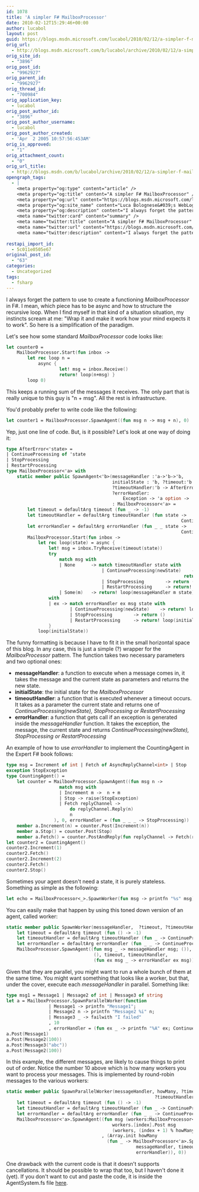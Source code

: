```yaml
---
id: 1078
title: 'A simpler F# MailboxProcessor'
date: 2010-02-12T15:29:46+00:00
author: lucabol
layout: post
guid: https://blogs.msdn.microsoft.com/lucabol/2010/02/12/a-simpler-f-mailboxprocessor/
orig_url:
  - http://blogs.msdn.microsoft.com/b/lucabol/archive/2010/02/12/a-simpler-f-mailboxprocessor.aspx
orig_site_id:
  - "3896"
orig_post_id:
  - "9962927"
orig_parent_id:
  - "9962927"
orig_thread_id:
  - "700984"
orig_application_key:
  - lucabol
orig_post_author_id:
  - "3896"
orig_post_author_username:
  - lucabol
orig_post_author_created:
  - 'Apr  2 2005 10:57:56:453AM'
orig_is_approved:
  - "1"
orig_attachment_count:
  - "0"
orig_url_title:
  - http://blogs.msdn.com/b/lucabol/archive/2010/02/12/a-simpler-f-mailboxprocessor.aspx
opengraph_tags:
  - |
    <meta property="og:type" content="article" />
    <meta property="og:title" content="A simpler F# MailboxProcessor" />
    <meta property="og:url" content="https://blogs.msdn.microsoft.com/lucabol/2010/02/12/a-simpler-f-mailboxprocessor/" />
    <meta property="og:site_name" content="Luca Bolognese&#039;s WebLog" />
    <meta property="og:description" content="I always forget the pattern to use to create a functioning MailboxProcessor in F#. I mean, which piece has to be async and how to structure the recursive loop. When I find myself in that kind of a situation situation, my instincts scream at me: "Wrap it and make it work how your mind expects..." />
    <meta name="twitter:card" content="summary" />
    <meta name="twitter:title" content="A simpler F# MailboxProcessor" />
    <meta name="twitter:url" content="https://blogs.msdn.microsoft.com/lucabol/2010/02/12/a-simpler-f-mailboxprocessor/" />
    <meta name="twitter:description" content="I always forget the pattern to use to create a functioning MailboxProcessor in F#. I mean, which piece has to be async and how to structure the recursive loop. When I find myself in that kind of a situation situation, my instincts scream at me: "Wrap it and make it work how your mind expects..." />
    
restapi_import_id:
  - 5c011e0505e67
original_post_id:
  - "63"
categories:
  - Uncategorized
tags:
  - fsharp
---
```

I always forget the pattern to use to create a functioning _MailboxProcessor_ in F#. I mean, which piece has to be async and how to structure the recursive loop. When I find myself in that kind of a situation situation, my instincts scream at me: "Wrap it and make it work how your mind expects it to work". So here is a simplification of the paradigm.

Let's see how some standard _MailboxProcessor_ code looks like:

```fsharp
let counter0 =
    MailboxProcessor.Start(fun inbox ->
        let rec loop n =
            async {
                    let! msg = inbox.Receive()
                    return! loop(n+msg) }
        loop 0)
```

This keeps a running sum of the messages it receives. The only part that is really unique to this guy is "n + msg". All the rest is infrastructure.

You'd probably prefer to write code like the following:

```fsharp
let counter1 = MailboxProcessor.SpawnAgent((fun msg n -> msg + n), 0)
```

Yep, just one line of code. But, is it possible? Let's look at one way of doing it:

```fsharp
type AfterError<'state> =
| ContinueProcessing of 'state
| StopProcessing
| RestartProcessing
type MailboxProcessor<'a> with
    static member public SpawnAgent<'b>(messageHandler :'a->'b->'b,
                                        initialState : 'b, ?timeout:'b -> int,
                                        ?timeoutHandler:'b -> AfterError<'b>,
                                        ?errorHandler:
                                            Exception -> 'a option -> 'b -> AfterError<'b>)
                                        : MailboxProcessor<'a> =
        let timeout = defaultArg timeout (fun _ -> -1)
        let timeoutHandler = defaultArg timeoutHandler (fun state ->
                                                                  ContinueProcessing(state))
        let errorHandler = defaultArg errorHandler (fun _ _ state ->
                                                                  ContinueProcessing(state))
        MailboxProcessor.Start(fun inbox ->
            let rec loop(state) = async {
                let! msg = inbox.TryReceive(timeout(state))
                try
                    match msg with
                    | None      -> match timeoutHandler state with
                                    | ContinueProcessing(newState)    ->
                                                                   return! loop(newState)
                                    | StopProcessing        -> return ()
                                    | RestartProcessing     -> return! loop(initialState)
                    | Some(m)   -> return! loop(messageHandler m state)
                with
                | ex -> match errorHandler ex msg state with
                        | ContinueProcessing(newState)    -> return! loop(newState)
                        | StopProcessing        -> return ()
                        | RestartProcessing     -> return! loop(initialState)
                }
            loop(initialState))
```

The funny formatting is because I have to fit it in the small horizontal space of this blog. In any case, this is just a simple (?) wrapper for the _MailboxProcessor_ pattern. The function takes two necessary parameters and two optional ones:

  * **messageHandler**: a function to execute when a message comes in, it takes the message and the current state as parameters and returns the new state.
  * **initialState**: the initial state for the _MailboxProcessor_
  * **timeoutHandler**: a function that is executed whenever a timeout occurs. It takes as a parameter the current state and returns one of _ContinueProcessing(newState), StopProcessing or RestartProcessing_
  * **errorHandler**: a function that gets call if an exception is generated inside the _messageHandler_ function. It takes the exception, the message, the current state and returns _ContinueProcessing(newState), StopProcessing or RestartProcessing_

An example of how to use _errorHandler_ to implement the CountingAgent in the Expert F# book follows:

```fsharp
type msg = Increment of int | Fetch of AsyncReplyChannel<int> | Stop
exception StopException
type CountingAgent() =
    let counter = MailboxProcessor.SpawnAgent((fun msg n ->
                    match msg with
                    | Increment m ->  n + m
                    | Stop -> raise(StopException)
                    | Fetch replyChannel ->
                        do replyChannel.Reply(n)
                        n
                  ), 0, errorHandler = (fun _ _ _ -> StopProcessing))
    member a.Increment(n) = counter.Post(Increment(n))
    member a.Stop() = counter.Post(Stop)
    member a.Fetch() = counter.PostAndReply(fun replyChannel -> Fetch(replyChannel))
let counter2 = CountingAgent()
counter2.Increment(1)
counter2.Fetch()
counter2.Increment(2)
counter2.Fetch()
counter2.Stop()
```

Sometimes your agent doesn't need a state, it is purely stateless. Something as simple as the following:

```fsharp
let echo = MailboxProcessor<_>.SpawnWorker(fun msg -> printfn "%s" msg)
```

You can easily make that happen by using this toned down version of an agent, called worker:

```fsharp
static member public SpawnWorker(messageHandler,  ?timeout, ?timeoutHandler,?errorHandler) =
    let timeout = defaultArg timeout (fun () -> -1)
    let timeoutHandler = defaultArg timeoutHandler (fun _ -> ContinueProcessing(()))
    let errorHandler = defaultArg errorHandler (fun _ _ -> ContinueProcessing(()))
    MailboxProcessor.SpawnAgent((fun msg _ -> messageHandler msg; ()),
                                 (), timeout, timeoutHandler,
                                 (fun ex msg _ -> errorHandler ex msg))
```

Given that they are parallel, you might want to run a whole bunch of them at the same time. You might want something that looks like a worker, but that, under the cover, execute each _messageHandler_ in parallel. Something like:

```fsharp
type msg1 = Message1 | Message2 of int | Message3 of string
let a = MailboxProcessor.SpawnParallelWorker(function
                | Message1 -> printfn "Message1";
                | Message2 n -> printfn "Message2 %i" n;
                | Message3 _ -> failwith "I failed"
                , 10
                , errorHandler = (fun ex _ -> printfn "%A" ex; ContinueProcessing()))
a.Post(Message1)
a.Post(Message2(100))
a.Post(Message3("abc"))
a.Post(Message2(100))
```

In this example, the different messages, are likely to cause things to print out of order. Notice the number 10 above which is how many workers you want to process your messages. This is implemented by round-robin messages to the various workers:

```fsharp
static member public SpawnParallelWorker(messageHandler, howMany, ?timeout,
                                                        ?timeoutHandler,?errorHandler) =
    let timeout = defaultArg timeout (fun () -> -1)
    let timeoutHandler = defaultArg timeoutHandler (fun _ -> ContinueProcessing(()))
    let errorHandler = defaultArg errorHandler (fun _ _ -> ContinueProcessing(()))
    MailboxProcessor<'a>.SpawnAgent((fun msg (workers:MailboxProcessor<'a> array, index) ->
                                        workers.[index].Post msg
                                        (workers, (index + 1) % howMany))
                                    , (Array.init howMany
                                      (fun _ -> MailboxProcessor<'a>.SpawnWorker(
                                                 messageHandler, timeout, timeoutHandler,
                                                 errorHandler)), 0))
```

One drawback with the current code is that it doesn't supports cancellations. It should be possible to wrap that too, but I haven't done it (yet). If you don't want to cut and paste the code, it is inside the AgentSystem.fs file [here](http://blogs.msdn.com/lucabol/archive/2009/06/12/lagent-an-agent-framework-in-f-part-iii-default-error-management.aspx).
